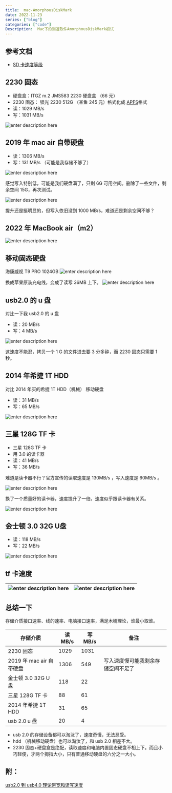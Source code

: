 ```yaml
---
title:  mac-AmorphousDiskMark
date: 2022-11-23
series: ["blog"]
categories: ["code"]
Description:  Mac下的测速软件AmorphousDiskMark初试
---
```

## 参考文档
- [SD 卡速度等级](https://www.kingston.com.cn/cn/blog/personal-storage/memory-card-speed-classes)

## 2230 固态
- 硬盘盒：ITGZ  m.2 JMS583  2230 硬盘盒 （66 元）
- 2230 固态： 镁光 2230 512G （某鱼 245 元）格式化成 [APFS](https://evestorm.github.io/posts/33677/)格式
- 读：1029 MB/s
- 写：1031 MB/s

![enter description here](https://cdn.sxy21.cn/static/imgs/1669186717752.png)

## 2019 年 mac air 自带硬盘 
- 读：1306 MB/s
- 写：131 MB/s （可能是我存储不够了）
 
![enter description here](https://cdn.sxy21.cn/static/imgs/1669187655393.png)

感觉写入特别低，可能是我们硬盘满了，只剩 6G 可用空间。删除了一些文件，剩余空间 15G，再次测试。

![enter description here](https://cdn.sxy21.cn/static/imgs/1669188907356.png)

提升还是挺明显的，但写入依旧没到 1000 MB/s，难道还是剩余空间不够？


## 2022 年 MacBook air（m2）
![enter description here](https://cdn.sxy21.cn/static/imgs/1699433989471.png)

## 移动固态硬盘
海康威视 T9 PRO 1024GB
![enter description here](https://cdn.sxy21.cn/static/imgs/1699435584169.png)

换成苹果原装充电线，变成了读写 36MB 上下。
![enter description here](https://cdn.sxy21.cn/static/imgs/1699437718691.png)


## usb2.0 的 u 盘
对比一下我 usb2.0 的 u 盘
- 读：20 MB/s
- 写：4 MB/s 

![enter description here](https://cdn.sxy21.cn/static/imgs/1669190236680.png)


这速度不能忍，拷贝一个 1 G 的文件进去要 3 分多钟，而 2230 固态只需要 1 秒。

## 2014 年希捷 1T HDD
对比 2014 年买的希捷 1T HDD（机械） 移动硬盘
- 读：31 MB/s
- 写：65 MB/s 

![enter description here](https://cdn.sxy21.cn/static/imgs/1669260111160.png)


## 三星 128G TF 卡
- 三星 128G TF 卡
- 用 3.0 的读卡器
- 读：41 MB/s
- 写：36 MB/s

 难道是读卡器不行？官方宣传的读取速度是 130MB/s ，写入速度是 60MB/s 。
 
![enter description here](https://cdn.sxy21.cn/static/imgs/1669269057667.png)

换了一个质量好的读卡器，速度提升了一倍。速度似乎跟读卡器有关系。

![enter description here](https://cdn.sxy21.cn/static/imgs/1669269791003.png)




## 金士顿 3.0 32G U盘
- 读：118 MB/s
- 写：22 MB/s


![enter description here](https://cdn.sxy21.cn/static/imgs/1669274820114.png)

##  tf 卡速度


| ![enter description here](https://cdn.sxy21.cn/static/imgs/1671882832767.png) | ![enter description here](https://cdn.sxy21.cn/static/imgs/1671882900463.png) |
| ----------------------------------------------------------------------------- | ----------------------------------------------------------------------------- |



## 总结一下

存储介质接口速率、线的速率、电脑接口速率，满足木桶理论，谁最小取谁。

| 存储介质                 | 读 MB/s | 写 MB/s | 备注                               |
| ------------------------ | ------- | ------- | ---------------------------------- |
| 2230 固态                | 1029    | 1031    |                                    |
| 2019 年 mac air 自带硬盘 | 1306    | 549     | 写入速度慢可能我剩余存储空间不足了 |
| 金士顿 3.0 32G U 盘      | 118     | 22      |                                    |
| 三星 128G TF 卡          | 88      | 61      |                                    |
| 2014 年希捷 1T HDD       | 31      | 65      |                                    |
| usb 2.0 u 盘             | 20      | 4       |                                    |
- usb 2.0 的存储设备都可以淘汰了，速度奇慢，无法忍受。
- hdd （机械移动硬盘）也可以淘汰了，和 usb 2.0 相差不大。
- 2230 固态+硬盘盒是绝配，读取速度和电脑内置固态硬盘不相上下。而且小巧轻便，才两个拇指大小，只有普通移动硬盘的六分之一大小。

## 附：

[usb2.0 到 usb4.0 理论带宽和读写速度](https://www.kingston.com.cn/cn/blog/personal-storage/usb-3-2-gen2x2)





